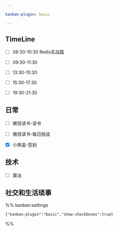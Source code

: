 ```yaml
---

kanban-plugin: basic

---
```


## TimeLine

- [ ] 08:30-10:30 Redis实战篇
- [ ] 09:30-11:30
- [ ] 13:30-15:30
- [ ] 15:30-17:30
- [ ] 19:30-21:30


## 日常

- [ ] 微信读书-读书
- [ ] 微信读书-每日挑战
- [x] 小黑盒-签到


## 技术

- [ ] 算法


## 社交和生活琐事





%% kanban:settings
```
{"kanban-plugin":"basic","show-checkboxes":true}
```
%%